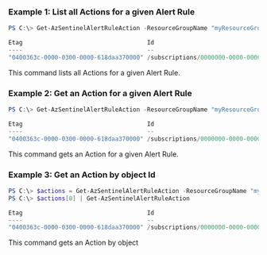 ### Example 1: List all Actions for a given Alert Rule
```powershell
PS C:\> Get-AzSentinelAlertRuleAction -ResourceGroupName "myResourceGroupName" -workspaceName "myWorkspaceName" -RuleId "myRuleId"

Etag                                   Id
----                                   --
"0400363c-0000-0300-0000-618daa370000" /subscriptions/0000000-0000-0000-0000-000000000000/resourceGroups/myResourceGroup…
```

This command lists all Actions for a given Alert Rule.

### Example 2: Get an Action for a given Alert Rule
```powershell
PS C:\> Get-AzSentinelAlertRuleAction -ResourceGroupName "myResourceGroupName" -workspaceName "myWorkspaceName" -RuleId "myRuleId" -Id "myActionId"

Etag                                   Id
----                                   --
"0400363c-0000-0300-0000-618daa370000" /subscriptions/0000000-0000-0000-0000-000000000000/resourceGroups/myResourceGroup…
```

This command gets an Action for a given Alert Rule.

### Example 3: Get an Action by object Id
```powershell
PS C:\> $actions = Get-AzSentinelAlertRuleAction -ResourceGroupName "myResourceGroupb5" -workspaceName "asptestk9wyb8" -RuleId "myRuleId" 
PS C:\> $actions[0] | Get-AzSentinelAlertRuleAction

Etag                                   Id
----                                   --
"0400363c-0000-0300-0000-618daa370000" /subscriptions/0000000-0000-0000-0000-000000000000/resourceGroups/myResourceGroup…
```

This command gets an Action by object

